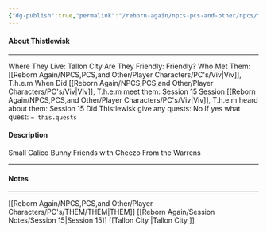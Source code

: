 ```yaml
---
{"dg-publish":true,"permalink":"/reborn-again/npcs-pcs-and-other/npcs/friendly/thistlewisk/"}
---
```



#### About Thistlewisk
---
Where They Live: Tallon City 
Are They Friendly: Friendly?
Who Met Them: [[Reborn Again/NPCS,PCS,and Other/Player Characters/PC's/Viv\|Viv]], T.h.e.m
When Did [[Reborn Again/NPCS,PCS,and Other/Player Characters/PC's/Viv\|Viv]], T.h.e.m meet them: Session 15
Session [[Reborn Again/NPCS,PCS,and Other/Player Characters/PC's/Viv\|Viv]], T.h.e.m heard about them: Session 15
Did Thistlewisk give any quests: No
	If yes what quest: `= this.quests`


#### Description
Small Calico Bunny
Friends with Cheezo
From the Warrens


---

#### Notes
---

[[Reborn Again/NPCS,PCS,and Other/Player Characters/PC's/THEM/THEM\|THEM]]
[[Reborn Again/Session Notes/Session 15\|Session 15]]
[[Tallon City \|Tallon City ]]

